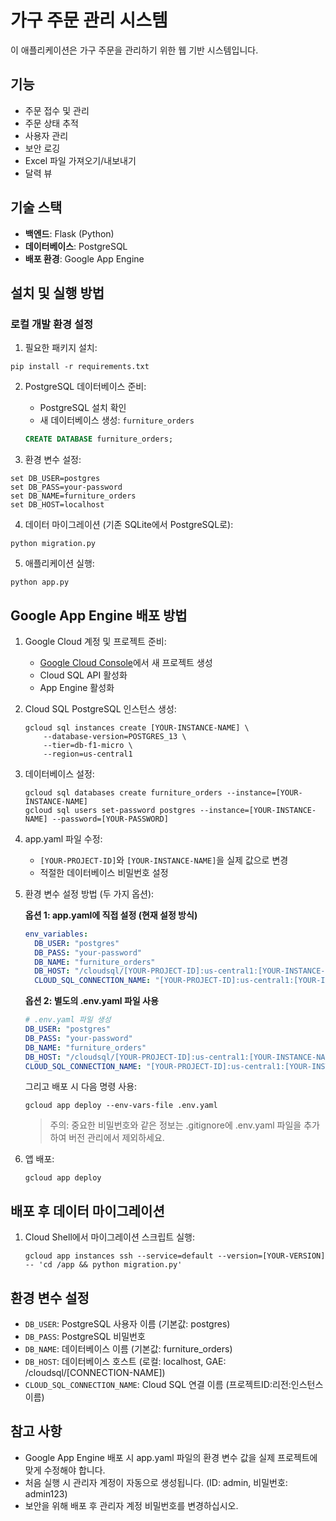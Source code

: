 # 가구 주문 관리 시스템

이 애플리케이션은 가구 주문을 관리하기 위한 웹 기반 시스템입니다.

## 기능

- 주문 접수 및 관리
- 주문 상태 추적
- 사용자 관리
- 보안 로깅
- Excel 파일 가져오기/내보내기
- 달력 뷰

## 기술 스택

- **백엔드**: Flask (Python)
- **데이터베이스**: PostgreSQL
- **배포 환경**: Google App Engine

## 설치 및 실행 방법

### 로컬 개발 환경 설정

1. 필요한 패키지 설치:
```
pip install -r requirements.txt
```

2. PostgreSQL 데이터베이스 준비:
   - PostgreSQL 설치 확인
   - 새 데이터베이스 생성: `furniture_orders`
   ```sql
   CREATE DATABASE furniture_orders;
   ```

3. 환경 변수 설정:
```
set DB_USER=postgres
set DB_PASS=your-password
set DB_NAME=furniture_orders
set DB_HOST=localhost
```

4. 데이터 마이그레이션 (기존 SQLite에서 PostgreSQL로):
```
python migration.py
```

5. 애플리케이션 실행:
```
python app.py
```

## Google App Engine 배포 방법

1. Google Cloud 계정 및 프로젝트 준비:
   - [Google Cloud Console](https://console.cloud.google.com/)에서 새 프로젝트 생성
   - Cloud SQL API 활성화
   - App Engine 활성화

2. Cloud SQL PostgreSQL 인스턴스 생성:
   ```
   gcloud sql instances create [YOUR-INSTANCE-NAME] \
       --database-version=POSTGRES_13 \
       --tier=db-f1-micro \
       --region=us-central1
   ```

3. 데이터베이스 설정:
   ```
   gcloud sql databases create furniture_orders --instance=[YOUR-INSTANCE-NAME]
   gcloud sql users set-password postgres --instance=[YOUR-INSTANCE-NAME] --password=[YOUR-PASSWORD]
   ```

4. app.yaml 파일 수정:
   - `[YOUR-PROJECT-ID]`와 `[YOUR-INSTANCE-NAME]`을 실제 값으로 변경
   - 적절한 데이터베이스 비밀번호 설정

5. 환경 변수 설정 방법 (두 가지 옵션):

   **옵션 1: app.yaml에 직접 설정 (현재 설정 방식)**
   ```yaml
   env_variables:
     DB_USER: "postgres"
     DB_PASS: "your-password"
     DB_NAME: "furniture_orders"
     DB_HOST: "/cloudsql/[YOUR-PROJECT-ID]:us-central1:[YOUR-INSTANCE-NAME]"
     CLOUD_SQL_CONNECTION_NAME: "[YOUR-PROJECT-ID]:us-central1:[YOUR-INSTANCE-NAME]"
   ```

   **옵션 2: 별도의 .env.yaml 파일 사용**
   ```yaml
   # .env.yaml 파일 생성
   DB_USER: "postgres"
   DB_PASS: "your-password"
   DB_NAME: "furniture_orders"
   DB_HOST: "/cloudsql/[YOUR-PROJECT-ID]:us-central1:[YOUR-INSTANCE-NAME]"
   CLOUD_SQL_CONNECTION_NAME: "[YOUR-PROJECT-ID]:us-central1:[YOUR-INSTANCE-NAME]"
   ```
   그리고 배포 시 다음 명령 사용:
   ```
   gcloud app deploy --env-vars-file .env.yaml
   ```
   
   > 주의: 중요한 비밀번호와 같은 정보는 .gitignore에 .env.yaml 파일을 추가하여 버전 관리에서 제외하세요.

6. 앱 배포:
   ```
   gcloud app deploy
   ```

## 배포 후 데이터 마이그레이션

1. Cloud Shell에서 마이그레이션 스크립트 실행:
   ```
   gcloud app instances ssh --service=default --version=[YOUR-VERSION] -- 'cd /app && python migration.py'
   ```

## 환경 변수 설정

- `DB_USER`: PostgreSQL 사용자 이름 (기본값: postgres)
- `DB_PASS`: PostgreSQL 비밀번호
- `DB_NAME`: 데이터베이스 이름 (기본값: furniture_orders)
- `DB_HOST`: 데이터베이스 호스트 (로컬: localhost, GAE: /cloudsql/[CONNECTION-NAME])
- `CLOUD_SQL_CONNECTION_NAME`: Cloud SQL 연결 이름 (프로젝트ID:리전:인스턴스이름)

## 참고 사항

- Google App Engine 배포 시 app.yaml 파일의 환경 변수 값을 실제 프로젝트에 맞게 수정해야 합니다.
- 처음 실행 시 관리자 계정이 자동으로 생성됩니다. (ID: admin, 비밀번호: admin123)
- 보안을 위해 배포 후 관리자 계정 비밀번호를 변경하십시오. 